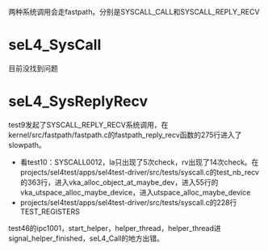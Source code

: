 两种系统调用会走fastpath。分别是SYSCALL_CALL和SYSCALL_REPLY_RECV



# seL4_SysCall

目前没找到问题





# seL4_SysReplyRecv

test9发起了SYSCALL_REPLY_RECV系统调用，在kernel/src/fastpath/fastpath.c的fastpath_reply_recv函数的275行进入了slowpath。

* 看test10：SYSCALL0012，la只出现了5次check，rv出现了14次check。在projects/sel4test/apps/sel4test-driver/src/tests/syscall.c的test_nb_recv的363行，进入vka_alloc_object_at_maybe_dev，进入55行的vka_utspace_alloc_maybe_device，进入utspace_alloc_maybe_device
* projects/sel4test/apps/sel4test-driver/src/tests/syscall.c的228行TEST_REGISTERS



test46的ipc1001，start_helper，helper_thread，helper_thread进signal_helper_finished，seL4_Call的地方出错。













